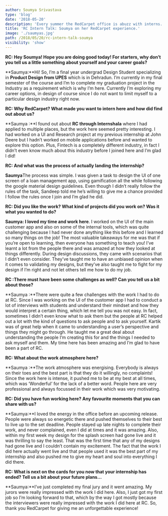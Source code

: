 ```yaml
---
author: Soumya Srivastava
type: 'blog'
date: '2018-05-20'
description: 'Every summer the RedCarpet office is abuzz with interns. Here is what Soumya who was interning in UX had to say'
title: 'RC Intern Talk: Soumya on her RedCarpet experience.'
image: './saumyas.jpg'
path: /2018/05/20/rc-intern-talk-soumya
visibility: 'show'
---
```


**RC: Hey Soumya! Hope you are doing good today! For starters, why don’t you tell us a little something about yourself and your career goals?**

**Saumya:**Hi! So, I’m a final year undergrad Design Student specializing in **Product Design from UPES** which is in Dehradun. I’m currently in my final semester of the course and I’m to complete my graduation project in the Industry as a requirement which is why I’m here. Currently I’m exploring my career options, in design of course since I do not want to limit myself to a particular design industry right now.

**RC: Why RedCarpet? What made you want to intern here and how did find out about us?**

**Saumya :**I found out about **RC through Internshala** where I had applied to multiple places, but the work here seemed pretty interesting. I had worked on a UI and Research project at my previous internship at John Deere but I hadn’t worked on mobile applications before and wanted to explore this option. Plus, Fintech is a completely different industry, in fact I didn’t even know much about this industry before I joined here and I’m glad I did!

**RC: And what was the process of actually landing the internship?**

**Saumya**The process was simple. I was given a task to design the UI of one screen of a loan management app, using gamification all the while following the google material design guidelines. Even though I didn’t really follow the rules of the task, Sandeep told me he’s willing to give me a chance provided I follow the rules once I join and I’m glad he did.

**RC: Did you like the work? What kind of projects did you work on? Was it what you wanted to do?**

**Saumya: I loved my time and work here**. I worked on the UI of the main customer app and also on some of the internal tools, which was quite challenging because I had never done anything like this before and I learned so many things on the job! The most valuable takeaways for me was that if you’re open to learning, then everyone has something to teach you! I’ve learnt a lot from the people there and was amazed at how they looked at things differently. During design discussions, they came with scenarios that I didn’t even consider. They’ve taught me to have an unbiased opinion when it comes to validating my designs, but they’ve also taught me to fight for my design if I’m right and not let others tell me how to do my job.

**RC :There must have been some challenges as well? Can you tell us a bit about those?**

**Saumya :**There were quite a few challenges with the work I had to do at RC. Since I was working on the UI of the customer app I had to conduct a lot of interviews with students and understand their mindset and how they would interpret a certain thing, which let me tell you was not easy. In fact, sometimes I didn’t even know what to ask them but the people at RC helped out a lot with the kind of questions to ask people and to ask yourself. Kartik was of great help when it came to understanding a user’s perspective and things they might go through. He taught me a great deal about understanding the people I’m creating this for and the things I needed to ask myself and them. My time here has been amazing and I’m glad to have been a part of RC.

**RC: What about the work atmosphere here?**

**Saumya :**The work atmosphere was energising. Everybody is always on their toes and the best part is that they do it willingly, no complaints! Since the work here is intense, it pushed me to be at my best at all times, which was ‘Wonderful’ for the lack of a better word. People here are very professional and always focussed in their work which was very motivating.

**RC: Did you have fun working here? Any favourite moments that you can share with us?**

**Saumya:**I loved the energy in the office before an upcoming release. People were always so energetic there and pushed themselves to their best to live up to the set deadline. People stayed up late nights to complete their work, and never complained, even I did at times and it was amazing. Also, within my first week my design for the splash screen had gone live and it was thrilling to say the least. That was the first time that any of my designs had gone live and I couldn’t contain my excitement. The fact that the work I did here actually went live and that people used it was the best part of my internship and also pushed me to give my heart and soul into everything I did there.

**RC: What is next on the cards for you now that your internship has ended? Tell us a bit about your future plans…**

**Saumya:**I’ve just completed my final jury and it went amazing. My jurors were really impressed with the work I did here. Also, I just got my first job so I’m looking forward to that, which by the way I got mostly because the interviewers were really impressed with the work I did here at RC. So, thank you RedCarpet for giving me an unforgettable experience!
